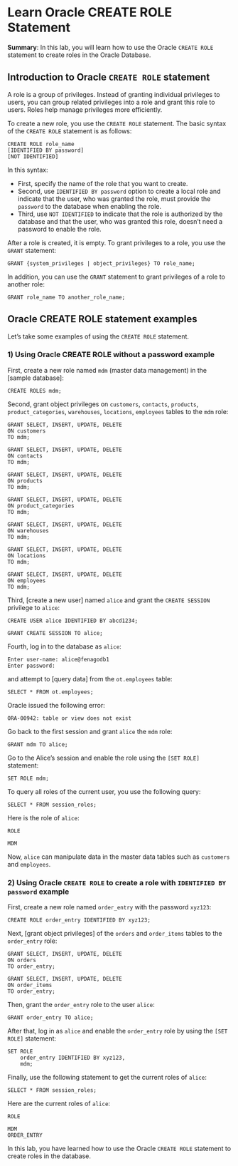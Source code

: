 # Learn Oracle CREATE ROLE Statement

**Summary**: In this lab, you will learn how to use the Oracle `CREATE ROLE` statement to create roles in the Oracle Database.

Introduction to Oracle `CREATE ROLE` statement
----------------------------------------------

A role is a group of privileges. Instead of granting individual privileges to users, you can group related privileges into a role and grant this role to users. Roles help manage privileges more efficiently.

To create a new role, you use the `CREATE ROLE` statement. The basic syntax of the `CREATE ROLE` statement is as follows:

```
CREATE ROLE role_name
[IDENTIFIED BY password]
[NOT IDENTIFIED]
```


In this syntax:

*   First, specify the name of the role that you want to create.
*   Second, use `IDENTIFIED BY password` option to create a local role and indicate that the user, who was granted the role, must provide the `password` to the database when enabling the role.
*   Third, use `NOT IDENTIFIED` to indicate that the role is authorized by the database and that the user, who was granted this role, doesn’t need a password to enable the role.

After a role is created, it is empty. To grant privileges to a role, you use the `GRANT` statement:

```
GRANT {system_privileges | object_privileges} TO role_name;
```


In addition, you can use the `GRANT` statement to grant privileges of a role to another role:

```
GRANT role_name TO another_role_name;

```


Oracle CREATE ROLE statement examples
-------------------------------------

Let’s take some examples of using the `CREATE ROLE` statement.

### 1) Using Oracle CREATE ROLE without a password example

First, create a new role named `mdm` (master data management) in the [sample database]:

```
CREATE ROLES mdm;
```


Second, grant object privileges on `customers`, `contacts`, `products`, `product_categories`, `warehouses`, `locations`, `employees` tables to the `mdm` role:

```
GRANT SELECT, INSERT, UPDATE, DELETE
ON customers
TO mdm;

GRANT SELECT, INSERT, UPDATE, DELETE
ON contacts
TO mdm;

GRANT SELECT, INSERT, UPDATE, DELETE
ON products
TO mdm;

GRANT SELECT, INSERT, UPDATE, DELETE
ON product_categories
TO mdm;

GRANT SELECT, INSERT, UPDATE, DELETE
ON warehouses
TO mdm;

GRANT SELECT, INSERT, UPDATE, DELETE
ON locations
TO mdm;

GRANT SELECT, INSERT, UPDATE, DELETE
ON employees
TO mdm;
```


Third, [create a new user] named `alice` and grant the `CREATE SESSION` privilege to `alice`:

```
CREATE USER alice IDENTIFIED BY abcd1234;

GRANT CREATE SESSION TO alice;

```


Fourth, log in to the database as `alice`:

```
Enter user-name: alice@fenagodb1
Enter password:
```


and attempt to [query data] from the `ot.employees` table:

```
SELECT * FROM ot.employees;

```


Oracle issued the following error:

```
ORA-00942: table or view does not exist

```


Go back to the first session and grant `alice` the `mdm` role:

```
GRANT mdm TO alice;

```


Go to the Alice’s session and enable the role using the `[SET ROLE]` statement:

```
SET ROLE mdm;
```


To query all roles of the current user, you use the following query:

```
SELECT * FROM session_roles;
```


Here is the role of `alice`:

```
ROLE

MDM

```


Now, `alice` can manipulate data in the master data tables such as `customers` and `employees`.

### 2) Using Oracle `CREATE ROLE` to create a role with `IDENTIFIED BY password` example

First, create a new role named `order_entry` with the password `xyz123`:

```
CREATE ROLE order_entry IDENTIFIED BY xyz123;
```


Next, [grant object privileges] of the `orders` and `order_items` tables to the `order_entry` role:

```
GRANT SELECT, INSERT, UPDATE, DELETE
ON orders
TO order_entry;

GRANT SELECT, INSERT, UPDATE, DELETE
ON order_items
TO order_entry;
```


Then, grant the `order_entry` role to the user `alice`:

```
GRANT order_entry TO alice;
```


After that, log in as `alice` and enable the `order_entry` role by using the `[SET ROLE]` statement:

```
SET ROLE 
    order_entry IDENTIFIED BY xyz123,
    mdm;
```


Finally, use the following statement to get the current roles of `alice`:

```
SELECT * FROM session_roles;
```


Here are the current roles of `alice`:

```
ROLE

MDM
ORDER_ENTRY
```


In this lab, you have learned how to use the Oracle `CREATE ROLE` statement to create roles in the database.

